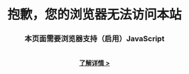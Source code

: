 <!DOCTYPE html>
<html lang="zh-CN">
  <head hexo-theme='https://github.com/volantis-x/hexo-theme-volantis/tree/4.3.1'>
  <meta charset="utf-8">
  <!-- SEO相关 -->
  
    
  
  <!-- 渲染优化 -->
  <meta http-equiv='x-dns-prefetch-control' content='on' />
  <link rel='dns-prefetch' href='https://cdn.jsdelivr.net'>
  <link rel="preconnect" href="https://cdn.jsdelivr.net" crossorigin>
  <meta name="renderer" content="webkit">
  <meta name="force-rendering" content="webkit">
  <meta http-equiv="X-UA-Compatible" content="IE=Edge,chrome=1">
  <meta name="HandheldFriendly" content="True" >
  <meta name="apple-mobile-web-app-capable" content="yes">
  <meta name="viewport" content="width=device-width, initial-scale=1, maximum-scale=1">
  
  <link rel="preload" href="/css/first.css" as="style">
  

  <!-- 页面元数据 -->
  
  <title>friends - Mayunaise&#39;s blog</title>
  

  

  <!-- feed -->
  

  <!-- import meta -->
  

  <!-- link -->
  

  <!-- import link -->
  

  
    
<link rel="stylesheet" href="/css/first.css">

  

  
  <link rel="stylesheet" href="/css/style.css" media="print" onload="this.media='all';this.onload=null">
  <noscript><link rel="stylesheet" href="/css/style.css"></noscript>
  

  <script id="loadcss"></script>

  
<script>
if (/*@cc_on!@*/false || (!!window.MSInputMethodContext && !!document.documentMode))
    document.write(
	'<style>'+
		'html{'+
			'overflow-x: hidden !important;'+
			'overflow-y: hidden !important;'+
		'}'+
		'.kill-ie{'+
			'text-align:center;'+
			'height: 100%;'+
			'margin-top: 15%;'+
			'margin-bottom: 5500%;'+
		'}'+
	'</style>'+
    '<div class="kill-ie">'+
        '<h1><b>抱歉，您的浏览器无法访问本站</b></h1>'+
        '<h3>微软已经于2016年终止了对 Internet Explorer (IE) 10 及更早版本的支持，<br/>'+
        '继续使用存在极大的安全隐患，请使用当代主流的浏览器进行访问。</h3><br/>'+
        '<a target="_blank" rel="noopener" href="https://www.microsoft.com/zh-cn/WindowsForBusiness/End-of-IE-support"><strong>了解详情 ></strong></a>'+
    '</div>');
</script>


<noscript>
	<style>
		html{
			overflow-x: hidden !important;
			overflow-y: hidden !important;
		}
		.kill-noscript{
			text-align:center;
			height: 100%;
			margin-top: 15%;
			margin-bottom: 5500%;
		}
	</style>
    <div class="kill-noscript">
        <h1><b>抱歉，您的浏览器无法访问本站</b></h1>
        <h3>本页面需要浏览器支持（启用）JavaScript</h3><br/>
        <a target="_blank" rel="noopener" href="https://www.baidu.com/s?wd=启用JavaScript"><strong>了解详情 ></strong></a>
    </div>
</noscript>

</head>

  <body>
    

<header id="l_header" class="l_header always shadow blur "  >
  <div class='container'>
  <div id='wrapper'>
    <div class='nav-sub'>
      <p class="title"></p>
      <ul class='switcher nav-list-h m-phone' id="pjax-header-nav-list">
        <li><a id="s-comment" class="fas fa-comments fa-fw" target="_self" href='javascript:void(0)'></a></li>
        
          <li><a id="s-toc" class="s-toc fas fa-list fa-fw" target="_self" href='javascript:void(0)'></a></li>
        
      </ul>
    </div>
		<div class="nav-main">
      
        
        <a class="title flat-box" target="_self" href='/'>
          
            <img no-lazy class='logo' src='https://cdn.jsdelivr.net/gh/volantis-x/cdn-org/blog/Logo-NavBar@3x.png'/>
          
          
          
        </a>
      

			<div class='menu navigation'>
				<ul class='nav-list-h m-pc'>
          
          
          
            
            
              <li>
                <a class="menuitem flat-box faa-parent animated-hover" href=/
                  
                  
                  
                    id="home"
                  >
                  <i class='fas fa-rss fa-fw'></i>博客
                </a>
                
              </li>
            
          
          
            
            
              <li>
                <a class="menuitem flat-box faa-parent animated-hover" href=/categories/
                  
                  
                  
                    id="categories"
                  >
                  <i class='fas fa-folder-open fa-fw'></i>分类
                </a>
                
              </li>
            
          
          
            
            
              <li>
                <a class="menuitem flat-box faa-parent animated-hover" href=/tags/
                  
                  
                  
                    id="tags"
                  >
                  <i class='fas fa-tags fa-fw'></i>标签
                </a>
                
              </li>
            
          
          
            
            
              <li>
                <a class="menuitem flat-box faa-parent animated-hover" href=/archives/
                  
                  
                  
                    id="archives"
                  >
                  <i class='fas fa-archive fa-fw'></i>归档
                </a>
                
              </li>
            
          
          
            
            
              <li>
                <a class="menuitem flat-box faa-parent animated-hover" href=/friends/
                  
                  
                  
                    id="friends"
                  >
                  <i class='fas fa-link fa-fw'></i>友链
                </a>
                
              </li>
            
          
          
            
            
              <li>
                <a class="menuitem flat-box faa-parent animated-hover" 
                  
                  
                  >
                  <i class='fas fa-ellipsis-v fa-fw'></i>更多
                </a>
                
                  <ul class="list-v">
                    
                      
            
              <li>
                <a class="menuitem flat-box header toggle-mode-btn">
                  <i class='fas fa-moon fa-fw'></i>暗黑模式
                </a>
              <li>
            
          
                    
                      
            
              <hr>
            
          
                    
                      
            
              <li>
                <a class="menuitem flat-box faa-parent animated-hover" href=https://github.com/volantis-x/volantis-docs/
                  
                  
                  
                    id="https:githubcomvolantis-xvolantis-docs"
                  >
                  本站源码
                </a>
                
              </li>
            
          
                    
                      
            
              <li>
                <a class="menuitem flat-box faa-parent animated-hover" href=https://github.com/volantis-x/hexo-theme-volantis/
                  
                  
                  
                    id="https:githubcomvolantis-xhexo-theme-volantis"
                  >
                  主题源码
                </a>
                
              </li>
            
          
                    
                      
            
              <hr>
            
          
                    
                      
            
              <li>
                <a class="menuitem flat-box faa-parent animated-hover" href=https://github.com/volantis-x/hexo-theme-volantis/releases/
                  
                  
                  
                    id="https:githubcomvolantis-xhexo-theme-volantisreleases"
                  >
                  更新日志
                </a>
                
              </li>
            
          
                    
                      
            
              <li>
                <a class="menuitem flat-box faa-parent animated-hover" href=/archives/
                  
                  
                  
                    id="archives"
                  >
                  博客文章
                </a>
                
              </li>
            
          
                    
                      
            
              <hr>
            
          
                    
                      
            
              <li>
                <a class="menuitem flat-box faa-parent animated-hover" href=/v3/getting-started/
                  
                  
                  
                    id="v3getting-started"
                  >
                  旧版文档 v3
                </a>
                
              </li>
            
          
                    
                      
            
              <li>
                <a class="menuitem flat-box faa-parent animated-hover" href=/v2/getting-started/
                  
                  
                  
                    id="v2getting-started"
                  >
                  旧版文档 v2
                </a>
                
              </li>
            
          
                    
                  </ul>
                
              </li>
            
          
          
				</ul>
			</div>

      <div class="m_search">
        <form name="searchform" class="form u-search-form">
          <i class="icon fas fa-search fa-fw"></i>
          <input type="text" class="input u-search-input" placeholder="Search..." />
        </form>
      </div>

			<ul class='switcher nav-list-h m-phone'>
				
					<li><a class="s-search fas fa-search fa-fw" target="_self" href='javascript:void(0)'></a></li>
				
				<li>
          <a class="s-menu fas fa-bars fa-fw" target="_self" href='javascript:void(0)'></a>
          <ul class="menu-phone list-v navigation white-box">
            
              
            
              <li>
                <a class="menuitem flat-box faa-parent animated-hover" href=/
                  
                  
                  
                    id="home"
                  >
                  <i class='fas fa-rss fa-fw'></i>博客
                </a>
                
              </li>
            
          
            
              
            
              <li>
                <a class="menuitem flat-box faa-parent animated-hover" href=/categories/
                  
                  
                  
                    id="categories"
                  >
                  <i class='fas fa-folder-open fa-fw'></i>分类
                </a>
                
              </li>
            
          
            
              
            
              <li>
                <a class="menuitem flat-box faa-parent animated-hover" href=/tags/
                  
                  
                  
                    id="tags"
                  >
                  <i class='fas fa-tags fa-fw'></i>标签
                </a>
                
              </li>
            
          
            
              
            
              <li>
                <a class="menuitem flat-box faa-parent animated-hover" href=/archives/
                  
                  
                  
                    id="archives"
                  >
                  <i class='fas fa-archive fa-fw'></i>归档
                </a>
                
              </li>
            
          
            
              
            
              <li>
                <a class="menuitem flat-box faa-parent animated-hover" href=/friends/
                  
                  
                  
                    id="friends"
                  >
                  <i class='fas fa-link fa-fw'></i>友链
                </a>
                
              </li>
            
          
            
              
            
              <li>
                <a class="menuitem flat-box faa-parent animated-hover" 
                  
                  
                  >
                  <i class='fas fa-ellipsis-v fa-fw'></i>更多
                </a>
                
                  <ul class="list-v">
                    
                      
            
              <li>
                <a class="menuitem flat-box header toggle-mode-btn">
                  <i class='fas fa-moon fa-fw'></i>暗黑模式
                </a>
              <li>
            
          
                    
                      
            
              <hr>
            
          
                    
                      
            
              <li>
                <a class="menuitem flat-box faa-parent animated-hover" href=https://github.com/volantis-x/volantis-docs/
                  
                  
                  
                    id="https:githubcomvolantis-xvolantis-docs"
                  >
                  本站源码
                </a>
                
              </li>
            
          
                    
                      
            
              <li>
                <a class="menuitem flat-box faa-parent animated-hover" href=https://github.com/volantis-x/hexo-theme-volantis/
                  
                  
                  
                    id="https:githubcomvolantis-xhexo-theme-volantis"
                  >
                  主题源码
                </a>
                
              </li>
            
          
                    
                      
            
              <hr>
            
          
                    
                      
            
              <li>
                <a class="menuitem flat-box faa-parent animated-hover" href=https://github.com/volantis-x/hexo-theme-volantis/releases/
                  
                  
                  
                    id="https:githubcomvolantis-xhexo-theme-volantisreleases"
                  >
                  更新日志
                </a>
                
              </li>
            
          
                    
                      
            
              <li>
                <a class="menuitem flat-box faa-parent animated-hover" href=/archives/
                  
                  
                  
                    id="archives"
                  >
                  博客文章
                </a>
                
              </li>
            
          
                    
                      
            
              <hr>
            
          
                    
                      
            
              <li>
                <a class="menuitem flat-box faa-parent animated-hover" href=/v3/getting-started/
                  
                  
                  
                    id="v3getting-started"
                  >
                  旧版文档 v3
                </a>
                
              </li>
            
          
                    
                      
            
              <li>
                <a class="menuitem flat-box faa-parent animated-hover" href=/v2/getting-started/
                  
                  
                  
                    id="v2getting-started"
                  >
                  旧版文档 v2
                </a>
                
              </li>
            
          
                    
                  </ul>
                
              </li>
            
          
            
          </ul>
        </li>
			</ul>
		</div>
	</div>
  </div>
</header>

    <div id="l_body">
      <div id="l_cover">
  
    
        <div id="half" class='cover-wrapper page dock' style="display: ;">
          
            <div class='cover-bg lazyload placeholder' data-bg="/images/573701.jpg"></div>
          
          <div class='cover-body'>
  <div class='top'>
    
    
      <p class="title">Mayunaise</p>
    
    
      <p class="subtitle">WuHan University|Cyber Security and Engineering</p>
    
  </div>
  <div class='bottom'>
    <div class='menu navigation'>
      <div class='list-h'>
        
          
            <a href="/v4/getting-started/"
              
              
              id="v4getting-started">
              <img src='https://cdn.jsdelivr.net/gh/twitter/twemoji@13.0/assets/svg/1f5c3.svg'><p>文档</p>
            </a>
          
            <a href="/faqs/"
              
              
              id="faqs">
              <img src='https://cdn.jsdelivr.net/gh/twitter/twemoji@13.0/assets/svg/1f516.svg'><p>帮助</p>
            </a>
          
            <a href="/examples/"
              
              
              id="examples">
              <img src='https://cdn.jsdelivr.net/gh/twitter/twemoji@13.0/assets/svg/1f396.svg'><p>示例</p>
            </a>
          
            <a href="/contributors/"
              
              
              id="contributors">
              <img src='https://cdn.jsdelivr.net/gh/twitter/twemoji@13.0/assets/svg/1f389.svg'><p>社区</p>
            </a>
          
            <a href="/archives/"
              
              
              id="archives">
              <img src='https://cdn.jsdelivr.net/gh/twitter/twemoji@13.0/assets/svg/1f4f0.svg'><p>博客</p>
            </a>
          
            <a target="_blank" rel="noopener" href="https://github.com/volantis-x/hexo-theme-volantis/"
              
              
              id="https:githubcomvolantis-xhexo-theme-volantis">
              <img src='https://cdn.jsdelivr.net/gh/twitter/twemoji@13.0/assets/svg/1f9ec.svg'><p>源码</p>
            </a>
          
        
      </div>
    </div>
  </div>
</div>

          <div id="scroll-down" style="display: none;"><i class="fa fa-chevron-down scroll-down-effects"></i></div>
        </div>
    
  
  </div>

      <div id="safearea">
        <div class="body-wrapper" id="pjax-container">
          

<div class='l_main'>
  <article class="article post white-box reveal md shadow article-type-page" id="page" itemscope itemprop="blogPost">
  


  
  <div class="article-meta" id="top">
    
    
    
      <h1 class="title">
        friends
      </h1>
      <div class='new-meta-box'>
        
          
            
<div class='new-meta-item author'>
  <a class='author' href="/" rel="nofollow">
    <img no-lazy src="">
    <p>请设置文章作者</p>
  </a>
</div>

          
        
          
            

          
        
          
            <div class="new-meta-item date">
  <a class='notlink'>
    <i class="fas fa-calendar-alt fa-fw" aria-hidden="true"></i>
    <p>发布于：2021年3月20日</p>
  </a>
</div>

          
        
          
            
  <div class="new-meta-item browse leancloud">
    <a class='notlink'>
      
      <div id="lc-pv" data-title="friends" data-path="/friends/">
        <i class="fas fa-eye fa-fw" aria-hidden="true"></i>
        <span id='number'><i class="fas fa-circle-notch fa-spin fa-fw" aria-hidden="true"></i></span>
        次浏览
      </div>
    </a>
  </div>


          
        
      </div>
    
  </div>


  
  
  
  
  
  
    


  <div class='article-meta' id="bottom">
    <div class='new-meta-box'>
      
        
          <div class="new-meta-item date" itemprop="dateUpdated" datetime="2021-03-20T20:24:14+08:00">
  <a class='notlink'>
    <i class="fas fa-edit fa-fw" aria-hidden="true"></i>
    <p>更新于：2021年3月20日</p>
  </a>
</div>

        
      
        
          

        
      
        
          
  <div class="new-meta-item share -mob-share-list">
  <div class="-mob-share-list share-body">
    
      
        <a class="-mob-share-qq" title="" rel="external nofollow noopener noreferrer noopener"
          
          target="_blank" href="http://connect.qq.com/widget/shareqq/index.html?url=http://example.com/friends/index.html&title=friends - Mayunaise's blog&summary="
          
          >
          
            <img src="https://cdn.jsdelivr.net/gh/volantis-x/cdn-org/logo/128/qq.png" class="lazyload" data-srcset="https://cdn.jsdelivr.net/gh/volantis-x/cdn-org/logo/128/qq.png" srcset="data:image/png;base64,iVBORw0KGgoAAAANSUhEUgAAAAEAAAABCAYAAAAfFcSJAAAABGdBTUEAALGPC/xhBQAAADhlWElmTU0AKgAAAAgAAYdpAAQAAAABAAAAGgAAAAAAAqACAAQAAAABAAAAAaADAAQAAAABAAAAAQAAAADa6r/EAAAAC0lEQVQIHWNgAAIAAAUAAY27m/MAAAAASUVORK5CYII=">
          
        </a>
      
    
      
        <a class="-mob-share-qzone" title="" rel="external nofollow noopener noreferrer noopener"
          
          target="_blank" href="https://sns.qzone.qq.com/cgi-bin/qzshare/cgi_qzshare_onekey?url=http://example.com/friends/index.html&title=friends - Mayunaise's blog&summary="
          
          >
          
            <img src="https://cdn.jsdelivr.net/gh/volantis-x/cdn-org/logo/128/qzone.png" class="lazyload" data-srcset="https://cdn.jsdelivr.net/gh/volantis-x/cdn-org/logo/128/qzone.png" srcset="data:image/png;base64,iVBORw0KGgoAAAANSUhEUgAAAAEAAAABCAYAAAAfFcSJAAAABGdBTUEAALGPC/xhBQAAADhlWElmTU0AKgAAAAgAAYdpAAQAAAABAAAAGgAAAAAAAqACAAQAAAABAAAAAaADAAQAAAABAAAAAQAAAADa6r/EAAAAC0lEQVQIHWNgAAIAAAUAAY27m/MAAAAASUVORK5CYII=">
          
        </a>
      
    
      
        <a class="-mob-share-weibo" title="" rel="external nofollow noopener noreferrer noopener"
          
          target="_blank" href="http://service.weibo.com/share/share.php?url=http://example.com/friends/index.html&title=friends - Mayunaise's blog&summary="
          
          >
          
            <img src="https://cdn.jsdelivr.net/gh/volantis-x/cdn-org/logo/128/weibo.png" class="lazyload" data-srcset="https://cdn.jsdelivr.net/gh/volantis-x/cdn-org/logo/128/weibo.png" srcset="data:image/png;base64,iVBORw0KGgoAAAANSUhEUgAAAAEAAAABCAYAAAAfFcSJAAAABGdBTUEAALGPC/xhBQAAADhlWElmTU0AKgAAAAgAAYdpAAQAAAABAAAAGgAAAAAAAqACAAQAAAABAAAAAaADAAQAAAABAAAAAQAAAADa6r/EAAAAC0lEQVQIHWNgAAIAAAUAAY27m/MAAAAASUVORK5CYII=">
          
        </a>
      
    
      
    
      
    
  </div>
</div>



        
      
    </div>
  </div>


  
  

  
</article>


  

  <article class="post white-box reveal shadow" id="comments">
    <p ct><i class='fas fa-comments'></i> 评论</p>
    
    <div id="valine_container" class="valine_thread">
  <i class="fas fa-cog fa-spin fa-fw fa-2x"></i>
</div>

  </article>






</div>
<aside class='l_side'>
  
  
    
    




  


</aside>



		  
		  <!--此文件用来存放一些不方便取值的变量-->
<!--思路大概是将值藏到重加载的区域内-->

<script>
  window.pdata={}
  pdata.ispage=false;
  pdata.postTitle="";
  pdata.commentPath="";
  pdata.commentPlaceholder="";
  // header 这里无论是否开启pjax都需要
  var l_header=document.getElementById("l_header");
  
  l_header.classList.remove("show");
  
  
    // cover
    var cover_wrapper=document.querySelector('.cover-wrapper');
    
    cover_wrapper.id="half";
    cover_wrapper.style.display="";
    
  
</script>

        </div>
        
  
  <footer class="footer clearfix">
    <br><br>
    
      
        <div class="aplayer-container">
          


        </div>
      
    
      
        <br>
        <div class="social-wrapper">
          
            
          
            
          
            
          
        </div>
      
    
      
        <div><p>博客内容遵循 <a target="_blank" rel="noopener" href="https://creativecommons.org/licenses/by-nc-sa/4.0/deed.zh">署名-非商业性使用-相同方式共享 4.0 国际 (CC BY-NC-SA 4.0) 协议</a></p>
</div>
      
    
      
        
          <div><p><span id="lc-sv">本站总访问量为 <span id='number'><i class="fas fa-circle-notch fa-spin fa-fw" aria-hidden="true"></i></span> 次</span> <span id="lc-uv">访客数为 <span id='number'><i class="fas fa-circle-notch fa-spin fa-fw" aria-hidden="true"></i></span> 人</span></p>
</div>
        
      
    
      
        本站使用
        <a href="https://github.com/volantis-x/hexo-theme-volantis/tree/4.3.1" target="_blank" class="codename">Volantis</a>
        作为主题
      
    
      
        <div class='copyright'>
        <p><a href="/">Copyright © 2017-2020 XXX</a></p>

        </div>
      
    
  </footer>


        <a id="s-top" class="fas fa-arrow-up fa-fw" href="javascript:void(0)"></a>
      </div>
    </div>
    <div>
      <script>
/************这个文件存放不需要重载的全局变量和全局函数*********/
window.volantis={};
window.volantis.loadcss=document.getElementById("loadcss");
/******************** Pjax ********************************/
function VPjax(){
	this.list=[] // 存放回调函数
	this.start=()=>{
	  for(var i=0;i<this.list.length;i++){
		this.list[i].run();
	  }
	}
	this.push=(fn,name)=>{
		var f=new PjaxItem(fn,name);
		this.list.push(f);
	}
	// 构造一个可以run的对象
	function PjaxItem(fn,name){
		// 函数名称
		this.name = name || fn.name
		// run方法
		this.run=()=>{
			fn()
		}
	}
}
volantis.pjax={}
volantis.pjax.method={
	complete: new VPjax(),
	error: new VPjax(),
	send: new VPjax()
}
volantis.pjax={
	...volantis.pjax,
	push: volantis.pjax.method.complete.push,
	error: volantis.pjax.method.error.push,
	send: volantis.pjax.method.send.push
}
/********************脚本懒加载函数********************************/
// 已经加入了setTimeout
function loadScript(src, cb) {
	setTimeout(function() {
		var HEAD = document.getElementsByTagName('head')[0] || document.documentElement;
		var script = document.createElement('script');
		script.setAttribute('type','text/javascript');
		if (cb) script.onload = cb;
		script.setAttribute('src', src);
		HEAD.appendChild(script);
	});
}
//https://github.com/filamentgroup/loadCSS
var loadCSS = function( href, before, media, attributes ){
	var doc = window.document;
	var ss = doc.createElement( "link" );
	var ref;
	if( before ){
		ref = before;
	}
	else {
		var refs = ( doc.body || doc.getElementsByTagName( "head" )[ 0 ] ).childNodes;
		ref = refs[ refs.length - 1];
	}
	var sheets = doc.styleSheets;
	if( attributes ){
		for( var attributeName in attributes ){
			if( attributes.hasOwnProperty( attributeName ) ){
				ss.setAttribute( attributeName, attributes[attributeName] );
			}
		}
	}
	ss.rel = "stylesheet";
	ss.href = href;
	ss.media = "only x";
	function ready( cb ){
		if( doc.body ){
			return cb();
		}
		setTimeout(function(){
			ready( cb );
		});
	}
	ready( function(){
		ref.parentNode.insertBefore( ss, ( before ? ref : ref.nextSibling ) );
	});
	var onloadcssdefined = function( cb ){
		var resolvedHref = ss.href;
		var i = sheets.length;
		while( i-- ){
			if( sheets[ i ].href === resolvedHref ){
				return cb();
			}
		}
		setTimeout(function() {
			onloadcssdefined( cb );
		});
	};
	function loadCB(){
		if( ss.addEventListener ){
			ss.removeEventListener( "load", loadCB );
		}
		ss.media = media || "all";
	}
	if( ss.addEventListener ){
		ss.addEventListener( "load", loadCB);
	}
	ss.onloadcssdefined = onloadcssdefined;
	onloadcssdefined( loadCB );
	return ss;
};
</script>
<script>
  
  loadCSS("https://cdn.jsdelivr.net/npm/@fortawesome/fontawesome-free@5.14/css/all.min.css", window.volantis.loadcss);
  
  
  
  
</script>
<!-- required -->

<script src="https://cdn.jsdelivr.net/npm/jquery@3.5/dist/jquery.min.js"></script>

<script>
  function pjax_fancybox() {
    $(".md .gallery").find("img").each(function () { //渲染 fancybox
      var element = document.createElement("a"); // a 标签
      $(element).attr("class", "fancybox");
      $(element).attr("pjax-fancybox", "");  // 过滤 pjax
      $(element).attr("href", $(this).attr("src"));
      if ($(this).attr("data-original")) {
        $(element).attr("href", $(this).attr("data-original"));
      }
      $(element).attr("data-fancybox", "images");
      var caption = "";   // 描述信息
      if ($(this).attr('alt')) {  // 判断当前页面是否存在描述信息
        $(element).attr('data-caption', $(this).attr('alt'));
        caption = $(this).attr('alt');
      }
      var div = document.createElement("div");
      $(div).addClass("fancybox");
      $(this).wrap(div); // 最外层套 div ，其实主要作用还是 class 样式
      var span = document.createElement("span");
      $(span).addClass("image-caption");
      $(span).text(caption); // 加描述
      $(this).after(span);  // 再套一层描述
      $(this).wrap(element);  // 最后套 a 标签
    })
    $(".md .gallery").find("img").fancybox({
      selector: '[data-fancybox="images"]',
      hash: false,
      loop: false,
      closeClick: true,
      helpers: {
        overlay: {closeClick: true}
      },
      buttons: [
        "zoom",
        "close"
      ]
    });
  };
  function SCload_fancybox() {
    if ($(".md .gallery").find("img").length == 0) return;
    loadCSS("https://cdn.jsdelivr.net/npm/@fancyapps/fancybox@3.5.7/dist/jquery.fancybox.min.css", document.getElementById("loadcss"));
    loadScript('https://cdn.jsdelivr.net/gh/fancyapps/fancybox@3.5.7/dist/jquery.fancybox.min.js', pjax_fancybox)
  };
  $(function () {
    SCload_fancybox();
  });
  function Pjax_SCload_fancybox(){
	if (typeof $.fancybox == "undefined") {
	 SCload_fancybox();
    } else {
	 pjax_fancybox();
    }
  }
  volantis.pjax.push(Pjax_SCload_fancybox)
  volantis.pjax.send(()=>{
      if (typeof $.fancybox != "undefined") {
        $.fancybox.close();    // 关闭弹窗
      }
  },'fancybox')
</script>


<!-- internal -->




<script>
  function loadIssuesJS() {
    if ($(".md").find(".issues-api").length == 0) return;
	
	  loadScript('/js/issues.js');
	
  };
  $(function () {
    loadIssuesJS();
  });
  volantis.pjax.push(()=>{
	if (typeof IssuesAPI == "undefined") {
	  loadIssuesJS();
	}
  },"IssuesJS")
</script>



  <script defer src="https://cdn.jsdelivr.net/npm/vanilla-lazyload@17.1.0/dist/lazyload.min.js"></script>
<script>
  // https://www.npmjs.com/package/vanilla-lazyload
  // Set the options globally
  // to make LazyLoad self-initialize
  window.lazyLoadOptions = {
    elements_selector: ".lazyload",
    threshold: 0
  };
  // Listen to the initialization event
  // and get the instance of LazyLoad
  window.addEventListener(
    "LazyLoad::Initialized",
    function (event) {
      window.lazyLoadInstance = event.detail.instance;
    },
    false
  );
  document.addEventListener('DOMContentLoaded', function () {
    lazyLoadInstance.update();
  });
  document.addEventListener('pjax:complete', function () {
    lazyLoadInstance.update();
  });
</script>




  

<script>
  window.FPConfig = {
	delay: 0,
	ignoreKeywords: [],
	maxRPS: 5,
	hoverDelay: 25
  };
</script>
<script defer src="https://cdn.jsdelivr.net/gh/gijo-varghese/flying-pages@2.1.2/flying-pages.min.js"></script>











  
  
<script src="/js/valine.js"></script>


<script>
  function emoji(path, idx, ext) {
    return path + "/" + path + "-" + idx + "." + ext;
  }
  var emojiMaps = {};
  for (var i = 1; i <= 54; i++) {
    emojiMaps['tieba-' + i] = emoji('tieba', i, 'png');
  }
  for (var i = 1; i <= 101; i++) {
    emojiMaps['qq-' + i] = emoji('qq', i, 'gif');
  }
  for (var i = 1; i <= 116; i++) {
    emojiMaps['aru-' + i] = emoji('aru', i, 'gif');
  }
  for (var i = 1; i <= 125; i++) {
    emojiMaps['twemoji-' + i] = emoji('twemoji', i, 'png');
  }
  for (var i = 1; i <= 4; i++) {
    emojiMaps['weibo-' + i] = emoji('weibo', i, 'png');
  }
  function pjax_valine() {
    if(!document.querySelectorAll("#valine_container")[0])return;
    let pagePlaceholder = pdata.commentPlaceholder || "快来评论吧~";
    let path = pdata.commentPath;
    if (path.length == 0) {
      let defaultPath = '';
      path = defaultPath || decodeURI(window.location.pathname);
    }
    var valine = new Valine();
    valine.init(Object.assign({"path":null,"placeholder":"快来评论吧~","appId":null,"appKey":null,"meta":["nick","mail","link"],"requiredFields":["nick","mail"],"enableQQ":true,"recordIP":false,"avatar":"robohash","pageSize":10,"lang":"zh-cn","highlight":true,"mathJax":false}, {
      el: '#valine_container',
      path: path,
      placeholder: pagePlaceholder,
      emojiCDN: 'https://cdn.jsdelivr.net/gh/volantis-x/cdn-emoji/valine/',
      emojiMaps: emojiMaps,
    }))
  }
  $(function () {
    pjax_valine();
  });
  volantis.pjax.push(pjax_valine);
</script>






  
<script src="/js/app.js"></script>



<!-- optional -->

  <script>
const SearchServiceimagePath="https://cdn.jsdelivr.net/gh/volantis-x/cdn-volantis@master/img/";
const ROOT =  ("/" || "/").endsWith('/') ? ("/" || "/") : ("//" || "/" );

$('.input.u-search-input').one('focus',function(){
	
		loadScript('/js/search/hexo.js',setSearchService);
	
})

function listenSearch(){
  
    customSearch = new HexoSearch({
      imagePath: SearchServiceimagePath
    });
  
}
function setSearchService() {
	listenSearch();
	
}
</script>











  <script defer>

  const LCCounter = {
    app_id: 'u9j57bwJod4EDmXWdxrwuqQT-MdYXbMMI',
    app_key: 'jfHtEKVE24j0IVCGHbvuFClp',
    custom_api_server: '',

    // 查询存储的记录
    getRecord(Counter, url, title) {
      return new Promise(function (resolve, reject) {
        Counter('get', '/classes/Counter?where=' + encodeURIComponent(JSON.stringify({url})))
          .then(resp => resp.json())
          .then(({results, code, error}) => {
            if (code === 401) {
              throw error;
            }
            if (results && results.length > 0) {
              var record = results[0];
              resolve(record);
            } else {
              Counter('post', '/classes/Counter', {url, title: title, times: 0})
                .then(resp => resp.json())
                .then((record, error) => {
                  if (error) {
                    throw error;
                  }
                  resolve(record);
                }).catch(error => {
                console.error('Failed to create', error);
                reject(error);
              });
            }
          }).catch((error) => {
          console.error('LeanCloud Counter Error:', error);
          reject(error);
        });
      })
    },

    // 发起自增请求
    increment(Counter, incrArr) {
      return new Promise(function (resolve, reject) {
        Counter('post', '/batch', {
          "requests": incrArr
        }).then((res) => {
          res = res.json();
          if (res.error) {
            throw res.error;
          }
          resolve(res);
        }).catch((error) => {
          console.error('Failed to save visitor count', error);
          reject(error);
        });
      });
    },

    // 构建自增请求体
    buildIncrement(objectId) {
      return {
        "method": "PUT",
        "path": `/1.1/classes/Counter/${ objectId }`,
        "body": {
          "times": {
            '__op': 'Increment',
            'amount': 1
          }
        }
      }
    },

    // 校验是否为有效的 UV
    validUV() {
      var key = 'LeanCloudUVTimestamp';
      var flag = localStorage.getItem(key);
      if (flag) {
        // 距离标记小于 24 小时则不计为 UV
        if (new Date().getTime() - parseInt(flag) <= 86400000) {
          return false;
        }
      }
      localStorage.setItem(key, new Date().getTime().toString());
      return true;
    },

    addCount(Counter) {
      var enableIncr = '' === 'true' && window.location.hostname !== 'localhost';
      enableIncr = true;
      var getterArr = [];
      var incrArr = [];
      // 请求 PV 并自增
      var pvCtn = document.querySelector('#lc-sv');
      if (pvCtn || enableIncr) {
        var pvGetter = this.getRecord(Counter, 'http://example.com' + '/#lc-sv', 'Visits').then((record) => {
          incrArr.push(this.buildIncrement(record.objectId))
          var eles = document.querySelectorAll('#lc-sv #number');
          if (eles.length > 0) {
            eles.forEach((el,index,array)=>{
              el.innerText = record.times + 1;
              if (pvCtn) {
                pvCtn.style.display = 'inline';
              }
            })
          }
        });
        getterArr.push(pvGetter);
      }

      // 请求 UV 并自增
      var uvCtn = document.querySelector('#lc-uv');
      if (uvCtn || enableIncr) {
        var uvGetter = this.getRecord(Counter, 'http://example.com' + '/#lc-uv', 'Visitors').then((record) => {
          var vuv = this.validUV();
          vuv && incrArr.push(this.buildIncrement(record.objectId))
          var eles = document.querySelectorAll('#lc-uv #number');
          if (eles.length > 0) {
            eles.forEach((el,index,array)=>{
              el.innerText = record.times + (vuv ? 1 : 0);
              if (uvCtn) {
                uvCtn.style.display = 'inline';
              }
            })
          }
        });
        getterArr.push(uvGetter);
      }

      // 请求文章的浏览数，如果是当前页面就自增
      var allPV = document.querySelectorAll('#lc-pv');
      if (allPV.length > 0 || enableIncr) {
        for (i = 0; i < allPV.length; i++) {
          let pv = allPV[i];
          let title = pv.getAttribute('data-title');
          var url = 'http://example.com' + pv.getAttribute('data-path');
          if (url) {
            var viewGetter = this.getRecord(Counter, url, title).then((record) => {
              // 是当前页面就自增
              let curPath = window.location.pathname;
              if (curPath.includes('index.html')) {
                curPath = curPath.substring(0, curPath.lastIndexOf('index.html'));
              }
              if (pv.getAttribute('data-path') == curPath) {
                incrArr.push(this.buildIncrement(record.objectId));
              }
              if (pv) {
                var ele = pv.querySelector('#lc-pv #number');
                if (ele) {
                  if (pv.getAttribute('data-path') == curPath) {
                    ele.innerText = (record.times || 0) + 1;
                  } else {
                    ele.innerText = record.times || 0;
                  }
                  pv.style.display = 'inline';
                }
              }
            });
            getterArr.push(viewGetter);
          }
        }
      }

      // 如果启动计数自增，批量发起自增请求
      if (enableIncr) {
        Promise.all(getterArr).then(() => {
          incrArr.length > 0 && this.increment(Counter, incrArr);
        })
      }

    },


    fetchData(api_server) {
      var Counter = (method, url, data) => {
        return fetch(`${ api_server }/1.1${ url }`, {
          method,
          headers: {
            'X-LC-Id': this.app_id,
            'X-LC-Key': this.app_key,
            'Content-Type': 'application/json',
          },
          body: JSON.stringify(data)
        });
      };
      this.addCount(Counter);
    },

    refreshCounter() {
      var api_server = this.app_id.slice(-9) !== '-MdYXbMMI' ? this.custom_api_server : `https://${ this.app_id.slice(0, 8).toLowerCase() }.api.lncldglobal.com`;
      if (api_server) {
        this.fetchData(api_server);
      } else {
        fetch('https://app-router.leancloud.cn/2/route?appId=' + this.app_id)
          .then(resp => resp.json())
          .then(({api_server}) => {
            this.fetchData('https://' + api_server);
          });
      }
    }

  };

  LCCounter.refreshCounter();

  document.addEventListener('pjax:complete', function () {
    LCCounter.refreshCounter();
  });
</script>




  <script>
const rootElement = document.documentElement;
const darkModeStorageKey = "user-color-scheme";
const rootElementDarkModeAttributeName = "data-user-color-scheme";

const setLS = (k, v) => {
    localStorage.setItem(k, v);
};

const removeLS = (k) => {
    localStorage.removeItem(k);
};

const getLS = (k) => {
    return localStorage.getItem(k);
};

const getModeFromCSSMediaQuery = () => {
  return window.matchMedia("(prefers-color-scheme: dark)").matches
    ? "dark"
    : "light";
};

const resetRootDarkModeAttributeAndLS = () => {
  rootElement.removeAttribute(rootElementDarkModeAttributeName);
  removeLS(darkModeStorageKey);
};

const validColorModeKeys = {
  dark: true,
  light: true,
};

const applyCustomDarkModeSettings = (mode) => {
  const currentSetting = mode || getLS(darkModeStorageKey);

  if (currentSetting === getModeFromCSSMediaQuery()) {
    resetRootDarkModeAttributeAndLS();
  } else if (validColorModeKeys[currentSetting]) {
    rootElement.setAttribute(rootElementDarkModeAttributeName, currentSetting);
  } else {
    resetRootDarkModeAttributeAndLS();
  }
};

const invertDarkModeObj = {
  dark: "light",
  light: "dark",
};

/**
 * get target mode
 */
const toggleCustomDarkMode = () => {
  let currentSetting = getLS(darkModeStorageKey);

  if (validColorModeKeys[currentSetting]) {
    currentSetting = invertDarkModeObj[currentSetting];
  } else if (currentSetting === null) {
    currentSetting = invertDarkModeObj[getModeFromCSSMediaQuery()];
  } else {
    return;
  }
  setLS(darkModeStorageKey, currentSetting);
  return currentSetting;
};

/**
 * bind click event for toggle button
 */
var btn=$("#wrapper .toggle-mode-btn,#rightmenu-wrapper .toggle-mode-btn");
function bindToggleButton() {
    btn.on('click',(e) => {
      const mode = toggleCustomDarkMode();
      applyCustomDarkModeSettings(mode);
    });
}

applyCustomDarkModeSettings();
document.addEventListener("DOMContentLoaded", bindToggleButton);
volantis.pjax.push(bindToggleButton);
volantis.pjax.send(()=>{
	btn.unbind('click');
},'toggle-mode-btn-unbind');
</script>








<script>
function listennSidebarTOC() {
  const navItems = document.querySelectorAll(".toc li");
  if (!navItems.length) return;
  const sections = [...navItems].map((element) => {
    const link = element.querySelector(".toc-link");
    const target = document.getElementById(
      decodeURI(link.getAttribute("href")).replace("#", "")
    );
    link.addEventListener("click", (event) => {
      event.preventDefault();
      window.scrollTo({
		top: target.offsetTop + 100,
		
		behavior: "smooth"
		
	  });
    });
    return target;
  });

  function activateNavByIndex(target) {
    if (target.classList.contains("active-current")) return;

    document.querySelectorAll(".toc .active").forEach((element) => {
      element.classList.remove("active", "active-current");
    });
    target.classList.add("active", "active-current");
    let parent = target.parentNode;
    while (!parent.matches(".toc")) {
      if (parent.matches("li")) parent.classList.add("active");
      parent = parent.parentNode;
    }
  }

  function findIndex(entries) {
    let index = 0;
    let entry = entries[index];
    if (entry.boundingClientRect.top > 0) {
      index = sections.indexOf(entry.target);
      return index === 0 ? 0 : index - 1;
    }
    for (; index < entries.length; index++) {
      if (entries[index].boundingClientRect.top <= 0) {
        entry = entries[index];
      } else {
        return sections.indexOf(entry.target);
      }
    }
    return sections.indexOf(entry.target);
  }

  function createIntersectionObserver(marginTop) {
    marginTop = Math.floor(marginTop + 10000);
    let intersectionObserver = new IntersectionObserver(
      (entries, observe) => {
        let scrollHeight = document.documentElement.scrollHeight + 100;
        if (scrollHeight > marginTop) {
          observe.disconnect();
          createIntersectionObserver(scrollHeight);
          return;
        }
        let index = findIndex(entries);
        activateNavByIndex(navItems[index]);
      },
      {
        rootMargin: marginTop + "px 0px -100% 0px",
        threshold: 0,
      }
    );
    sections.forEach((element) => {
      element && intersectionObserver.observe(element);
    });
  }
  createIntersectionObserver(document.documentElement.scrollHeight);
}

document.addEventListener("DOMContentLoaded", listennSidebarTOC);
document.addEventListener("pjax:success", listennSidebarTOC);
</script>

<!-- more -->

 
	   
	    


<script src="https://cdn.jsdelivr.net/npm/pjax@0.2.8/pjax.min.js"></script>


<script>
    var pjax;
    document.addEventListener('DOMContentLoaded', function () {
      pjax = new Pjax({
        elements: 'a[href]:not([href^="#"]):not([href="javascript:void(0)"]):not([pjax-fancybox])',
        selectors: [
          "title",
          
          "#pjax-container",
          "#pjax-header-nav-list"
        ],
        cacheBust: false,   // url 地址追加时间戳，用以避免浏览器缓存
        timeout: 5000
      });
    });

    document.addEventListener('pjax:send', function (e) {
      //window.stop(); // 相当于点击了浏览器的停止按钮

      try {
        var currentUrl = window.location.pathname;
        var targetUrl = e.triggerElement.href;
        var banUrl = [""];
        if (banUrl[0] != "") {
          banUrl.forEach(item => {
            if(currentUrl.indexOf(item) != -1 || targetUrl.indexOf(item) != -1) {
              window.location.href = targetUrl;
            }
          });
        }
      } catch (error) {}

      window.subData = null; // 移除标题（用于一二级导航栏切换处）

      volantis.$switcher.removeClass('active'); // 关闭移动端激活的搜索框
      volantis.$header.removeClass('z_search-open'); // 关闭移动端激活的搜索框
      volantis.$wrapper.removeClass('sub'); // 跳转页面时关闭二级导航

      // 解绑事件 避免重复监听
      volantis.$topBtn.unbind('click');
      $('.menu a').unbind('click');
      $(window).unbind('resize');
      $(window).unbind('scroll');
      $(document).unbind('scroll');
      $(document).unbind('click');
      $('body').unbind('click');
	  // 使用 volantis.pjax.send 方法传入pjax:send回调函数 参见layout/_partial/scripts/global.ejs
	  volantis.pjax.method.send.start();
    });

    document.addEventListener('pjax:complete', function () {
      $('.nav-main').find('.list-v').not('.menu-phone').removeAttr("style",""); // 移除小尾巴的移除
      $('.menu-phone.list-v').removeAttr("style",""); // 移除小尾巴的移除
      $('script[data-pjax], .pjax-reload script').each(function () {
        $(this).parent().append($(this).remove());
      });
      try{
		// 使用 volantis.pjax.push 方法传入重载函数 参见layout/_partial/scripts/global.ejs
		volantis.pjax.method.complete.start();
      } catch (e) {
        console.log(e);
      }
    });

    document.addEventListener('pjax:error', function (e) {
	  // 使用 volantis.pjax.error 方法传入pjax:error回调函数 参见layout/_partial/scripts/global.ejs
	  volantis.pjax.method.error.start();
      window.location.href = e.triggerElement.href;
    });
</script>
 
	  
    </div>
  </body>
</html>
